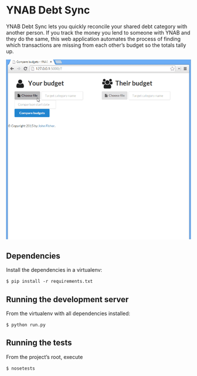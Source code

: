 # YNAB Debt Sync ##

YNAB Debt Sync lets you quickly reconcile your shared debt category with another
person. If you track the money you lend to someone with YNAB and they do the
same, this web application automates the process of finding which transactions
are missing from each other’s budget so the totals tally up.

![](docs/img/demo-walkthrough.gif)

## Dependencies ##

Install the dependencies in a virtualenv:

    $ pip install -r requirements.txt

## Running the development server

From the virtualenv with all dependencies installed:

    $ python run.py

## Running the tests ##

From the project’s root, execute

    $ nosetests
